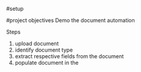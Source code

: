 #setup

#project objectives
Demo the document automation

Steps
1. upload document
2. identify document type
3. extract respective fields from the document
4. populate document in the